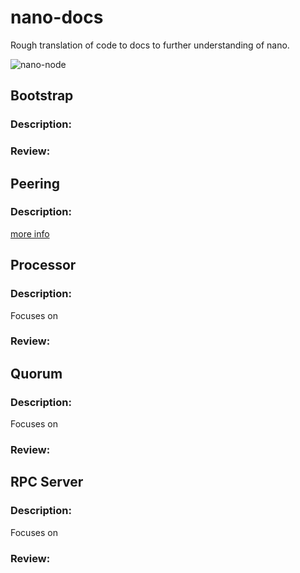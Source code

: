 # nano-docs
Rough translation of code to docs to further understanding of nano. 

![nano-node][nano-node-role]

## Bootstrap
### Description:

### Review:


## Peering
### Description:



[more info](./peering)

## Processor
### Description:

Focuses on   

### Review:

## Quorum
### Description:

Focuses on   

### Review:

## RPC Server
### Description:

Focuses on   

### Review:

[nano-node-role]: images/general/nano-node-role.png
